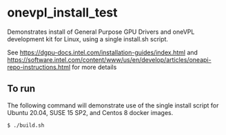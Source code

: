 # onevpl_install_test

Demonstrates install of General Purpose GPU Drivers and oneVPL development kit for Linux, using 
a single install.sh script.
 
See https://dgpu-docs.intel.com/installation-guides/index.html and
https://software.intel.com/content/www/us/en/develop/articles/oneapi-repo-instructions.html for more details

## To run

The following command will demonstrate use of the single install script for Ubuntu 20.04, SUSE 15 SP2, and Centos 8 docker images.

```bash
$ ./build.sh
```

